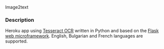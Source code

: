  Image2text
### Description
Heroku app using [Tesseract OCR](https://code.google.com/p/tesseract-ocr/) written in Python and based on the [Flask web microframework](http://flask.pocoo.org/). English, Bulgarian and French languages are supported. 

<!--stackedit_data:
eyJoaXN0b3J5IjpbLTE2OTI0Mzg3NjRdfQ==
-->